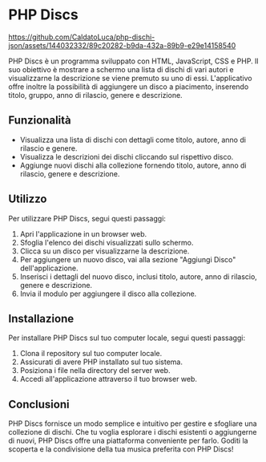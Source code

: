 # PHP Discs


https://github.com/CaldatoLuca/php-dischi-json/assets/144032332/89c20282-b9da-432a-89b9-e29e14158540


PHP Discs è un programma sviluppato con HTML, JavaScript, CSS e PHP. Il suo obiettivo è mostrare a schermo una lista di dischi di vari autori e visualizzarne la descrizione se viene premuto su uno di essi. L'applicativo offre inoltre la possibilità di aggiungere un disco a piacimento, inserendo titolo, gruppo, anno di rilascio, genere e descrizione.

## Funzionalità

- Visualizza una lista di dischi con dettagli come titolo, autore, anno di rilascio e genere.
- Visualizza le descrizioni dei dischi cliccando sul rispettivo disco.
- Aggiunge nuovi dischi alla collezione fornendo titolo, autore, anno di rilascio, genere e descrizione.

## Utilizzo

Per utilizzare PHP Discs, segui questi passaggi:

1. Apri l'applicazione in un browser web.
2. Sfoglia l'elenco dei dischi visualizzati sullo schermo.
3. Clicca su un disco per visualizzarne la descrizione.
4. Per aggiungere un nuovo disco, vai alla sezione "Aggiungi Disco" dell'applicazione.
5. Inserisci i dettagli del nuovo disco, inclusi titolo, autore, anno di rilascio, genere e descrizione.
6. Invia il modulo per aggiungere il disco alla collezione.

## Installazione

Per installare PHP Discs sul tuo computer locale, segui questi passaggi:

1. Clona il repository sul tuo computer locale.
2. Assicurati di avere PHP installato sul tuo sistema.
3. Posiziona i file nella directory del server web.
4. Accedi all'applicazione attraverso il tuo browser web.

## Conclusioni

PHP Discs fornisce un modo semplice e intuitivo per gestire e sfogliare una collezione di dischi. Che tu voglia esplorare i dischi esistenti o aggiungerne di nuovi, PHP Discs offre una piattaforma conveniente per farlo. Goditi la scoperta e la condivisione della tua musica preferita con PHP Discs!
